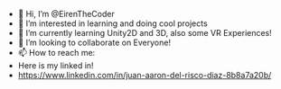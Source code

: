- 👋 Hi, I’m @EirenTheCoder
- 👀 I’m interested in learning and doing cool projects
- 🌱 I’m currently learning Unity2D and 3D, also some VR Experiences!
- 💞️ I’m looking to collaborate on Everyone!
- 📫 How to reach me:
- Here is my linked in! 
- https://www.linkedin.com/in/juan-aaron-del-risco-diaz-8b8a7a20b/

<!---
EirenTheCoder/EirenTheCoder is a ✨ special ✨ repository because its `README.md` (this file) appears on your GitHub profile.
You can click the Preview link to take a look at your changes.
--->
